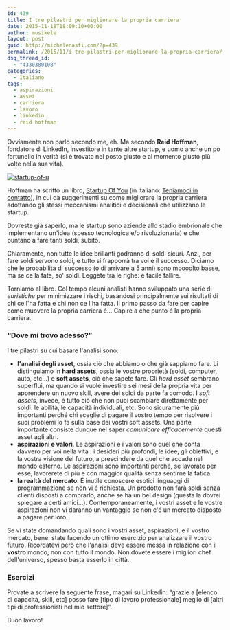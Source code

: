```yaml
---
id: 439
title: I tre pilastri per migliorare la propria carriera
date: 2015-11-18T18:09:10+00:00
author: musikele
layout: post
guid: http://michelenasti.com/?p=439
permalink: /2015/11/i-tre-pilastri-per-migliorare-la-propria-carriera/
dsq_thread_id:
  - "4330380108"
categories:
  - Italiano
tags:
  - aspirazioni
  - asset
  - carriera
  - lavoro
  - linkedin
  - reid hoffman
---
```

Ovviamente non parlo secondo me, eh. Ma secondo **Reid Hoffman**, fondatore di LinkedIn, investitore in tante altre startup, e uomo anche un pò fortunello in verità (si é trovato nel posto giusto e al momento giusto più volte nella sua vita).

[<img class="aligncenter size-full wp-image-441" src="https://i1.wp.com/michelenasti.com/wp-content/uploads/2015/11/startup-of-u.jpg?fit=312%2C500" alt="startup-of-u" srcset="https://i1.wp.com/michelenasti.com/wp-content/uploads/2015/11/startup-of-u.jpg?w=312 312w, https://i1.wp.com/michelenasti.com/wp-content/uploads/2015/11/startup-of-u.jpg?resize=187%2C300 187w" sizes="(max-width: 312px) 100vw, 312px" data-recalc-dims="1" />](https://i1.wp.com/michelenasti.com/wp-content/uploads/2015/11/startup-of-u.jpg)

Hoffman ha scritto un libro, [Startup Of You](http://amzn.to/2mstZED) (in italiano: [Teniamoci in contatto](http://amzn.to/2mssyFV)), in cui dà suggerimenti su come migliorare la propria carriera adottando gli stessi meccanismi analitici e decisionali che utilizzano le startup.

Dovreste già saperlo, ma le startup sono aziende allo stadio embrionale che implementano un'idea (spesso tecnologica e/o rivoluzionaria) e che puntano a fare tanti soldi, subito.

Chiaramente, non tutte le idee brillanti godranno di soldi sicuri. Anzi, per fare soldi servono soldi, e tutto si frapporrà tra voi e il successo. Diciamo che le probabilità di successo (o di arrivare a 5 anni) sono moooolto basse, ma se ce la fate, so' soldi. Leggete tra le righe: é facile fallire.

Torniamo al libro. Col tempo alcuni analisti hanno sviluppato una serie di _euristiche_ per minimizzare i rischi, basandosi principalmente sui risultati di chi ce l'ha fatta e chi non ce l'ha fatta. Il primo passo da fare per capire come muovere la propria carriera é... Capire a che punto é la propria carriera.

### &#8220;Dove mi trovo adesso?&#8221;

I tre pilastri su cui basare l'analisi sono:

  * **l'analisi degli asset**, ossia ciò che abbiamo o che già sappiamo fare.  Li distinguiamo in **hard assets**, ossia le vostre proprietà (soldi, computer, auto, etc...) e **soft assets**, ciò che sapete fare. Gli _hard asset_ sembrano superflui, ma quando si vuole investire sei mesi della propria vita per apprendere un nuovo skill, avere dei soldi da parte fa comodo. I _soft assets_, invece, é tutto ciò che non puoi scambiare direttamente per soldi: le abilità, le capacità individuali, etc. Sono sicuramente più importanti perché chi sceglie di pagare il vostro tempo per risolvere i suoi problemi lo fa sulla base dei vostri soft assets. Una parte importante consiste dunque nel saper _comunicare efficacemente_ questi asset agli altri.
  * **aspirazioni e valori**. Le aspirazioni e i valori sono quel che conta davvero per voi nella vita : i desideri più profondi, le idee, gli obiettivi, e la vostra visione del futuro, a prescindere da quel che accade nel mondo esterno. Le aspirazioni sono importanti perché, se lavorate per esse, lavorerete di più e con maggior qualità senza sentirne la fatica. 
  * **la realtà del mercato**.  É inutile conoscere esotici linguaggi di programmazione se non vi é richiesta. Un prodotto non farà soldi senza clienti disposti a comprarlo, anche se ha un bel design (questa la dovrei spiegare a certi amici...). Contemporaneamente, i vostri asset e le vostre aspirazioni non vi daranno un vantaggio se non c'é un mercato disposto a pagare per loro.

Se vi state domandando quali sono i vostri asset, aspirazioni, e il vostro mercato, bene: state facendo un ottimo esercizio per analizzare il vostro futuro. Ricordatevi però che l'analisi deve essere messa in relazione con il **vostro** mondo, non con tutto il mondo. Non dovete essere i migliori chef dell'universo, spesso basta esserlo in città.

### Esercizi

Provate a scrivere la seguente frase, magari su Linkedin: &#8220;grazie a [elenco di capacità, skill, etc] posso fare [tipo di lavoro professionale] meglio di [altri tipi di professionisti nel mio settore]&#8221;.

Buon lavoro!